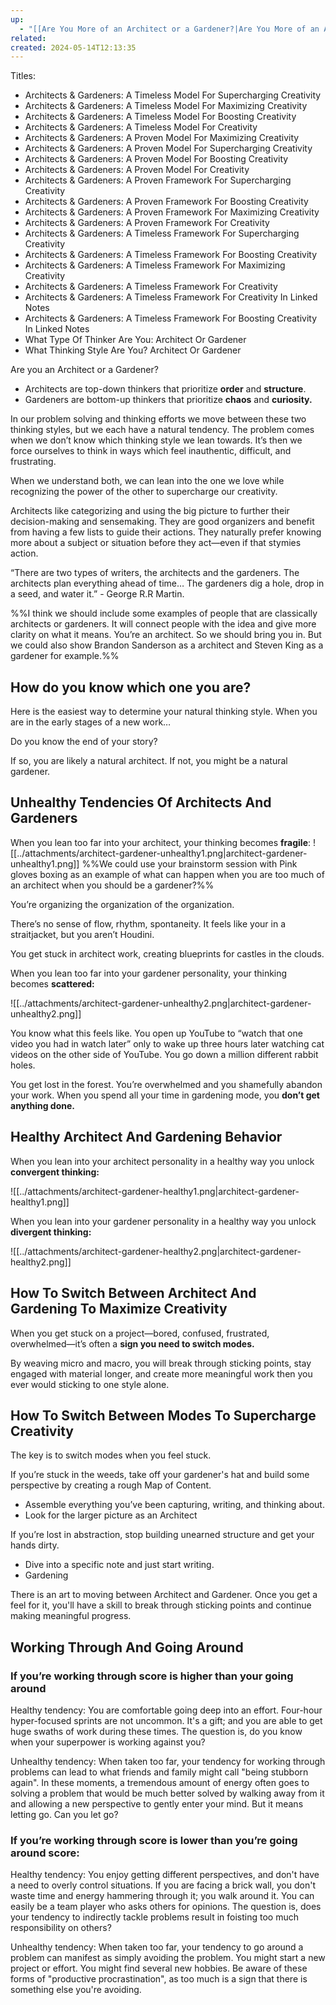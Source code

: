 ```yaml
---
up:
  - "[[Are You More of an Architect or a Gardener?|Are You More of an Architect or a Gardener?]]"
related: 
created: 2024-05-14T12:13:35
---
```

Titles:
- Architects & Gardeners: A Timeless Model For Supercharging Creativity
- Architects & Gardeners: A Timeless Model For Maximizing Creativity
- Architects & Gardeners: A Timeless Model For Boosting Creativity 
- Architects & Gardeners: A Timeless Model For Creativity
- Architects & Gardeners: A Proven Model For Maximizing Creativity 
- Architects & Gardeners: A Proven Model For Supercharging Creativity 
- Architects & Gardeners: A Proven Model For Boosting Creativity
- Architects & Gardeners: A Proven Model For Creativity 
- Architects & Gardeners: A Proven Framework For Supercharging Creativity
- Architects & Gardeners: A Proven Framework For Boosting Creativity
- Architects & Gardeners: A Proven Framework For Maximizing Creativity
- Architects & Gardeners: A Proven Framework For Creativity
- Architects & Gardeners: A Timeless Framework For Supercharging Creativity
- Architects & Gardeners: A Timeless Framework For Boosting Creativity
- Architects & Gardeners: A Timeless Framework For Maximizing Creativity
- Architects & Gardeners: A Timeless Framework For Creativity
- Architects & Gardeners: A Timeless Framework For Creativity In Linked Notes
- Architects & Gardeners: A Timeless Framework For Boosting Creativity In Linked Notes
- What Type Of Thinker Are You: Architect Or Gardener
- What Thinking Style Are You? Architect Or Gardener

Are you an Architect or a Gardener?
- Architects are top-down thinkers that prioritize **order** and **structure**.
- Gardeners are bottom-up thinkers that prioritize **chaos** and **curiosity.**

In our problem solving and thinking efforts we move between these two thinking styles, but we each have a natural tendency. The problem comes when we don’t know which thinking style we lean towards. It’s then we force ourselves to think in ways which feel inauthentic, difficult, and frustrating.

When we understand both, we can lean into the one we love while recognizing the power of the other to supercharge our creativity. 

Architects like categorizing and using the big picture to further their decision-making and sensemaking. They are good organizers and benefit from having a few lists to guide their actions. They naturally prefer knowing more about a subject or situation before they act—even if that stymies action.

“There are two types of writers, the architects and the gardeners. The architects plan everything ahead of time… The gardeners dig a hole, drop in a seed, and water it.” - George R.R Martin. 

%%I think we should include some examples of people that are classically architects or gardeners. It will connect people with the idea and give more clarity on what it means. You’re an architect. So we should bring you in. But we could also show Brandon Sanderson as a architect and Steven King as a gardener for example.%%

## How do you know which one you are? 

Here is the easiest way to determine your natural thinking style. When you are in the early stages of a new work…

Do you know the end of your story?

If so, you are likely a natural architect. 
If not, you might be a natural gardener.

## Unhealthy Tendencies Of Architects And Gardeners

When you lean too far into your architect, your thinking becomes **fragile**:
![[../attachments/architect-gardener-unhealthy1.png|architect-gardener-unhealthy1.png]]
%%We could use your brainstorm session with Pink gloves boxing as an example of what can happen when you are too much of an architect when you should be a gardener?%%

You’re organizing the organization of the organization. 

There’s no sense of flow, rhythm, spontaneity. It feels like your in a straitjacket, but you aren’t Houdini. 

You get stuck in architect work, creating blueprints for castles in the clouds.

When you lean too far into your gardener personality, your thinking becomes **scattered:**

![[../attachments/architect-gardener-unhealthy2.png|architect-gardener-unhealthy2.png]]

You know what this feels like. You open up YouTube to “watch that one video you had in watch later” only to wake up three hours later watching cat videos on the other side of YouTube. You go down a million different rabbit holes. 

You get lost in the forest. You’re overwhelmed and you shamefully abandon your work. 
When you spend all your time in gardening mode, you **don’t get anything done.** 

## Healthy Architect And Gardening Behavior

When you lean into your architect personality in a healthy way you unlock **convergent thinking:**

![[../attachments/architect-gardener-healthy1.png|architect-gardener-healthy1.png]]

When you lean into your gardener personality in a healthy way you unlock **divergent thinking:**

![[../attachments/architect-gardener-healthy2.png|architect-gardener-healthy2.png]]

## How To Switch Between Architect And Gardening To Maximize Creativity
When you get stuck on a project—bored, confused, frustrated, overwhelmed—it’s often a **sign you need to switch modes.**

By weaving micro and macro, you will break through sticking points, stay engaged with material longer, and create more meaningful work then you ever would sticking to one style alone. 

## How To Switch Between Modes To Supercharge Creativity
The key is to switch modes when you feel stuck. 

If you’re stuck in the weeds, take off your gardener's hat and build some perspective by creating a rough Map of Content.

- Assemble everything you’ve been capturing, writing, and thinking about.
- Look for the larger picture as an Architect

If you’re lost in abstraction, stop building unearned structure and get your hands dirty.

- Dive into a specific note and just start writing.
- Gardening

There is an art to moving between Architect and Gardener. Once you get a feel for it, you'll have a skill to break through sticking points and continue making meaningful progress.

## Working Through And Going Around

### If you’re working through score is higher than your going around 

Healthy tendency: You are comfortable going deep into an effort. Four-hour hyper-focused sprints are not uncommon. It's a gift; and you are able to get huge swaths of work during these times. The question is, do you know when your superpower is working against you?

Unhealthy tendency: When taken too far, your tendency for working through problems can lead to what friends and family might call "being stubborn again". In these moments, a tremendous amount of energy often goes to solving a problem that would be much better solved by walking away from it and allowing a new perspective to gently enter your mind. But it means letting go. Can you let go?

### If you’re working through score is lower than you’re going around score:

Healthy tendency: You enjoy getting different perspectives, and don't have a need to overly control situations. If you are facing a brick wall, you don't waste time and energy hammering through it; you walk around it. You can easily be a team player who asks others for opinions. The question is, does your tendency to indirectly tackle problems result in foisting too much responsibility on others?

Unhealthy tendency: When taken too far, your tendency to go around a problem can manifest as simply avoiding the problem. You might start a new project or effort. You might find several new hobbies. Be aware of these forms of "productive procrastination", as too much is a sign that there is something else you're avoiding.